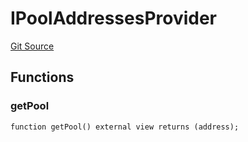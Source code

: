 # IPoolAddressesProvider
[Git Source](https://github.com/Quantillon-Labs/smart-contracts/quantillon-protocol/blob/fc7270ac08cee183372c8ec5c5113dda66dad52e/src/core/vaults/AaveVault.sol)


## Functions
### getPool


```solidity
function getPool() external view returns (address);
```

